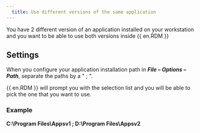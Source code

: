 ```yaml
---
  title: Use different versions of the same application
---
```

You have 2 different version of an application installed on your workstation and you want to be able to use both versions inside {{ en.RDM }}

## Settings

When you configure your application installation path in ***File – Options – Path***, separate the paths by a " ; ".  

{{ en.RDM }} will prompt you with the selection list and you will be able to pick the one that you want to use.

### Example

**C:\Program Files\Appsv1 ; D:\Program Files\Appsv2**
